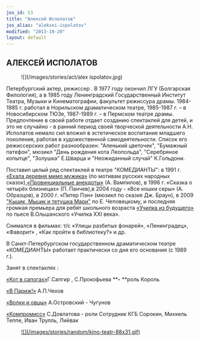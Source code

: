 ```yaml
---
jos_id: 53
title: "Алексей Исполатов"
jos_alias: "aleksei-ispolatov"
modified: "2013-10-20"
layout: default
---
```


## АЛЕКСЕЙ ИСПОЛАТОВ

<figure>
![](/images/stories/act/alex ispolatov.jpg)
</figure>

Петербургский актер, режиссер . В 1977 году окончил ЛГУ (Болгарская Филология), а в 1985 году Ленинградский Государственный Институт Театра, Музыки и Кинематографии, факультет режиссура драмы. 1984-1985 г. работал в Норильском драматическом театре, 1985-1987 г. – в Новосибирском ТЮЗе, 1987-1989 г. – в Пермском театре драмы. Предпочтение в своей работе отдает созданию спектаклей для детей, и это не случайно - в ранний период своей творческой деятельности А.Н. Исполатов немало сил вложил в эстетическое воспитание младшего поколения, работая в художественной самодеятельности. Список его режиссерских работ разнообразен: "Аленький цветочек", "Бумажный патефон", мюзикл "День рождения кота Леопольда", "Серебряное копытце", "Золушка" Е.Шварца и "Неожиданный случай" К.Гольдони.

Поставил целый ряд спектаклей в театре "КОМЕДИАНТЫ": в 1991 г. [«Ехала деревня мимо мужика»](45-exala-derevna-mimo-mushika.html) (по мотивам русских народных сказок),[«Провинциальные анекдоты»](71-anekdoti.html) (А. Вампилов), в 1996 г. «Сказка о четырёх близнецах» (П. Панчев),в 2004 году - «Все кошки серы» (А. Образцов), в 2000 г. «Питер Пэн» (мюзикл по сказке Дж. Браун), в 2009[ "Кыцик, Мыцик и тетушка Мари"](76-kicik-micik-i-mari.html) по Е. Чеповецкому, и последняя громкая премьера для ребят школьного возраста [«Училка из будущего»](90-ychilka.html) по пьесе В.Ольшанского «Училка XXI века».

Снимался в фильмах: т/с «Улицы разбитых фонарей», «Ленинградец», «Фаворит» , «Как пройти в библиотеку?» и др.

В Санкт-Петербургском государственном драматическом театре «КОМЕДИАНТЫ» работает практически со дня его основания (c 1989 г.).

Занят в спектаклях :

[«Кот в сапогах»](74-kot-v-sapogah.html)Г.Сапгир , С.Прокофьева ****-** **роль Король

[«В Париж!»](41-v-paris.html) А.П.Чехов

[«Волки и овцы»](42-volki-i-ovci.html) А.Островский - Чугунов

[«Компромисс»](282-kompromiss-sdovlatov.html) С.Довлатова - роли Сотрудник КГБ Сорокин, Михкель Теппе, Иван Трулль, Лийвак

<figure><a href="http://www.kino-teatr.ru/kino/acter/m/ros/5825/bio/">
![](/images/stories/random/kino-teatr-88x31.gif)
</a></figure>

